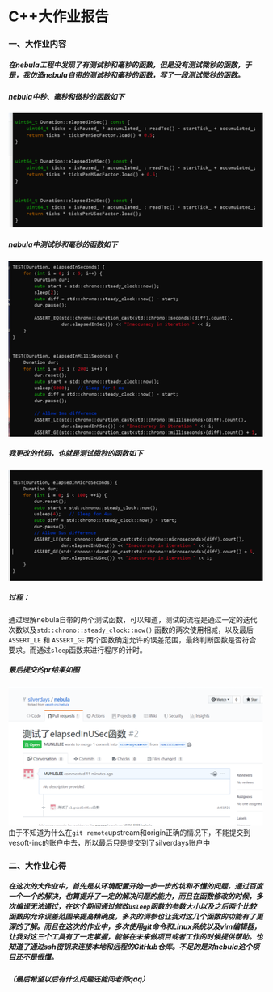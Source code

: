 # C++大作业报告
### 一、大作业内容
##### 在nebula工程中发现了有测试秒和毫秒的函数，但是没有测试微秒的函数，于是，我仿造nebula自带的测试秒和毫秒的函数，写了一段测试微秒的函数。
##### nebula中秒、毫秒和微秒的函数如下
![](https://github.com/MUNLELEE/PICTURE/blob/master/c++1.png?raw=true)
##### nabula中测试秒和毫秒的函数如下
![](https://github.com/MUNLELEE/PICTURE/blob/master/c++3.png?raw=true)
##### 我更改的代码，也就是测试微秒的函数如下
![](https://github.com/MUNLELEE/PICTURE/blob/master/c++2.png?raw=true)
##### 过程：
通过理解nebula自带的两个测试函数，可以知道，测试的流程是通过一定的迭代次数以及`std::chrono::steady_clock::now()` 函数的两次使用相减，以及最后`ASSERT_LE` 和 `ASSERT_GE` 两个函数确定允许的误差范围，最终判断函数是否符合要求。而通过`sleep`函数来进行程序的计时。
##### 最后提交的pr结果如图
![](https://github.com/MUNLELEE/PICTURE/blob/master/c++4.png?raw=true)
由于不知道为什么在`git remote`upstream和origin正确的情况下，不能提交到vesoft-inc的账户中去，所以最后只是提交到了silverdays账户中
### 二、大作业心得
##### 在这次的大作业中，首先是从环境配置开始一步一步的坑和不懂的问题，通过百度一个一个的解决，也算提升了一定的解决问题的能力，而且在函数修改的时候，多次编译无法通过，在这个期间通过修改`usleep`函数的参数大小以及之后两个比较函数的允许误差范围来提高精确度，多次的调参也让我对这几个函数的功能有了更深的了解。而且在这次的作业中，多次使用git命令和Linux系统以及vim编辑器，让我对这三个工具有了一定掌握，能够在未来做项目或者工作的时候提供帮助。也知道了通过ssh密钥来连接本地和远程的GitHub仓库。不足的是对nebula这个项目还不是很懂。
##### （_*最后希望以后有什么问题还能问老师qaq*_）
